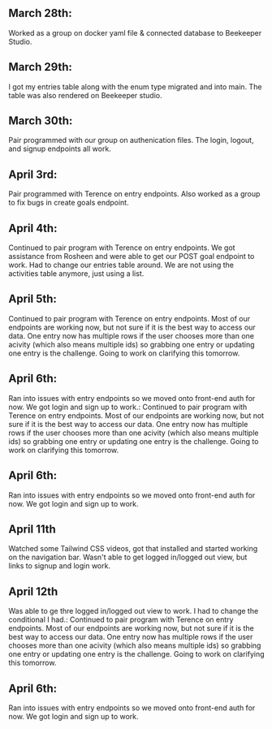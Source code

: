 ## March 28th:
Worked as a group on docker yaml file & connected database to Beekeeper Studio.

## March 29th:
I got my entries table along with the enum type migrated and into main. The table was also rendered on Beekeeper studio.

## March 30th:
Pair programmed with our group on authenication files. The login, logout, and signup endpoints all work.

## April 3rd:
Pair programmed with Terence on entry endpoints. Also worked as a group to fix bugs in create goals endpoint.

## April 4th:
Continued to pair program with Terence on entry endpoints. We got assistance from Rosheen and were able to get our POST goal endpoint to work. Had to change our entries table around. We are not using the activities table anymore, just using a list.

## April 5th:
Continued to pair program with Terence on entry endpoints. Most of our endpoints are working now, but not sure if it is the best way to access our data. One entry now has multiple rows if the user chooses more than one acivity (which also means multiple ids) so grabbing one entry or updating one entry is the challenge. Going to work on clarifying this tomorrow.

## April 6th:
Ran into issues with entry endpoints so we moved onto front-end auth for now. We got login and sign up to work.:
Continued to pair program with Terence on entry endpoints. Most of our endpoints are working now, but not sure if it is the best way to access our data. One entry now has multiple rows if the user chooses more than one acivity (which also means multiple ids) so grabbing one entry or updating one entry is the challenge. Going to work on clarifying this tomorrow.

## April 6th:
Ran into issues with entry endpoints so we moved onto front-end auth for now. We got login and sign up to work.

## April 11th
Watched some Tailwind CSS videos, got that installed and started working on the navigation bar. Wasn't able to get logged in/logged out view, but links to signup and login work.

## April 12th
Was able to ge thre logged in/logged out view to work. I had to change the conditional I had.:
Continued to pair program with Terence on entry endpoints. Most of our endpoints are working now, but not sure if it is the best way to access our data. One entry now has multiple rows if the user chooses more than one acivity (which also means multiple ids) so grabbing one entry or updating one entry is the challenge. Going to work on clarifying this tomorrow.

## April 6th:
Ran into issues with entry endpoints so we moved onto front-end auth for now. We got login and sign up to work.
